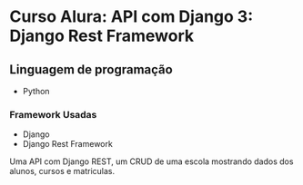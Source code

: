 # Curso Alura: API com Django 3: Django Rest Framework

## Linguagem de programação
- Python
### Framework Usadas
- Django
- Django Rest Framework

Uma API com Django REST, um CRUD de uma escola mostrando dados dos alunos, cursos e matriculas.

